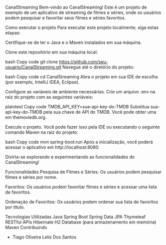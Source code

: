 CanalStreaming
Bem-vindo ao CanalStreaming! Este é um projeto de exemplo de um aplicativo de streaming de filmes e séries, onde os usuários podem pesquisar e favoritar seus filmes e séries favoritos.

Como executar o projeto
Para executar este projeto localmente, siga estas etapas:

Certifique-se de ter o Java e o Maven instalados em sua máquina.

Clone este repositório em sua máquina local:

bash
Copy code
git clone https://github.com/seu-usuario/CanalStreaming.git
Navegue até o diretório do projeto:

bash
Copy code
cd CanalStreaming
Abra o projeto em sua IDE de escolha (por exemplo, IntelliJ IDEA, Eclipse).

Configure as variáveis de ambiente necessárias. Crie um arquivo .env na raiz do projeto com as seguintes variáveis:

plaintext
Copy code
TMDB_API_KEY=sua-api-key-do-TMDB
Substitua sua-api-key-do-TMDB pela sua chave de API do TMDB. Você pode obter uma em themoviedb.org.

Execute o projeto. Você pode fazer isso pela IDE ou executando o seguinte comando Maven na raiz do projeto:

bash
Copy code
mvn spring-boot:run
Após a inicialização, você poderá acessar o aplicativo em http://localhost:8080.

Divirta-se explorando e experimentando as funcionalidades do CanalStreaming!

Funcionalidades
Pesquisa de Filmes e Séries: Os usuários podem pesquisar filmes e séries por nome.

Favoritos: Os usuários podem favoritar filmes e séries e acessar uma lista de favoritos.

Ordenação de Favoritos: Os usuários podem ordenar sua lista de favoritos por título.

Tecnologias Utilizadas
Java
Spring Boot
Spring Data JPA
Thymeleaf
RESTful APIs
Hibernate
H2 Database (para armazenamento em memória)
Maven
Contribuindo
- Tiago Oliveira Lelis Dos Santos
